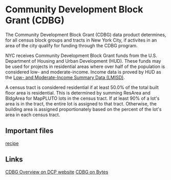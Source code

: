 # Community Development Block Grant (CDBG)

The Community Development Block Grant (CDBG) data product determines, for all census block groups and tracts in New York City, if activites in an area of the city qualify for funding through the CDBG program.

NYC receives Community Development Block Grant funds from the U.S. Department of Housing and Urban Development (HUD). These funds may be used for projects in residential areas where over half of the population is considered low- and moderate-income. Income data is proved by HUD as the [Low- and Moderate-Income Summary Data (LMISD)](https://www.hudexchange.info/programs/cdbg/cdbg-low-moderate-income-data/).

A census tract is considered residential if at least 50.0% of the total built floor area is residential. This is determined by summing ResArea and BldgArea for MapPLUTO lots in the census tract. If at least 90% of a lot's area is in the tract, the entire lot is assigned to that tract. Otherwise, the building area is assigned proportionately based on the percent of the lot's area in each census tract.

## Important files

[recipe](https://github.com/NYCPlanning/data-engineering/blob/main/products/cdbg/recipe.yml)

## Links

[CDBG Overview on DCP website](https://www.nyc.gov/site/planning/data-maps/community-development-block-grant.page)
[CDBG on Bytes](https://www.nyc.gov/site/planning/data-maps/open-data/dwn-cdbg.page)
